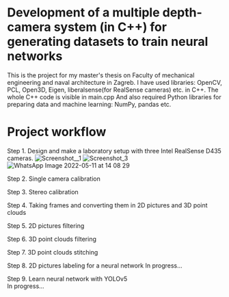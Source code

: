 # Development of a multiple depth-camera system (in C++) for generating datasets to train neural networks
This is the project for my master's thesis on Faculty of mechanical engineering and naval architecture in Zagreb. 
I have used libraries: OpenCV, PCL, Open3D, Eigen, liberalsense(for RealSense cameras) etc. in C++. The whole C++ code is visible in main.cpp
And also required Python libraries for preparing data and machine learning: NumPy, pandas etc.

# Project workflow

Step 1. Design and make a laboratory setup with three Intel RealSense D435 cameras.
![Screenshot__1](https://user-images.githubusercontent.com/96240235/167845597-a045333a-baa1-4c78-bd2a-e993177bfe81.png)
![Screenshot_3](https://user-images.githubusercontent.com/96240235/167845633-7793631e-af89-4836-9aa9-8ab96b884bf6.png)
![WhatsApp Image 2022-05-11 at 14 08 29](https://user-images.githubusercontent.com/96240235/167847945-50d6187c-d999-4552-99e9-e49f93237d7a.jpeg)



Step 2. Single camera calibration

Step 3. Stereo calibration 

Step 4. Taking frames and converting them in 2D pictures and 3D point clouds

Step 5. 2D pictures filtering

Step 6. 3D point clouds filtering

Step 7. 3D point clouds stitching

Step 8. 2D pictures labeling for a neural network 
In progress...

Step 9. Learn neural network with YOLOv5  
In progress...
